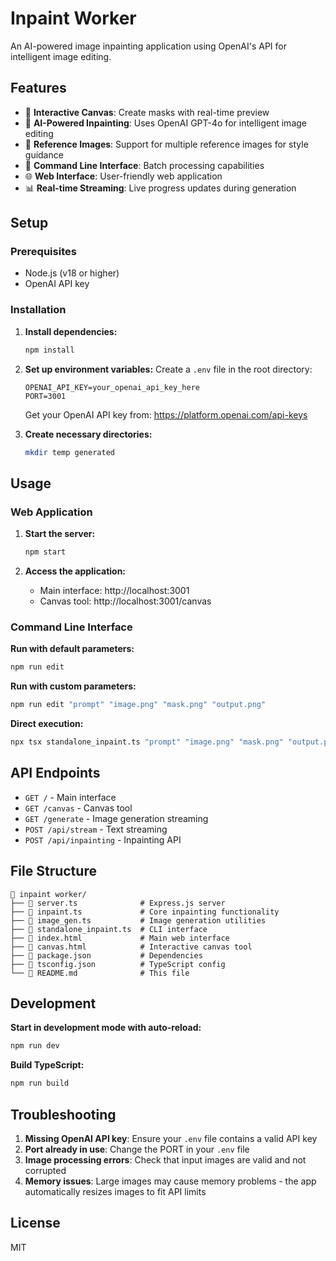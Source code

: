 # Inpaint Worker

An AI-powered image inpainting application using OpenAI's API for intelligent image editing.

## Features

- 🎨 **Interactive Canvas**: Create masks with real-time preview
- 🤖 **AI-Powered Inpainting**: Uses OpenAI GPT-4o for intelligent image editing
- 📸 **Reference Images**: Support for multiple reference images for style guidance
- 🔧 **Command Line Interface**: Batch processing capabilities
- 🌐 **Web Interface**: User-friendly web application
- 📊 **Real-time Streaming**: Live progress updates during generation

## Setup

### Prerequisites

- Node.js (v18 or higher)
- OpenAI API key

### Installation

1. **Install dependencies:**
   ```bash
   npm install
   ```

2. **Set up environment variables:**
   Create a `.env` file in the root directory:
   ```env
   OPENAI_API_KEY=your_openai_api_key_here
   PORT=3001
   ```
   
   Get your OpenAI API key from: https://platform.openai.com/api-keys

3. **Create necessary directories:**
   ```bash
   mkdir temp generated
   ```

## Usage

### Web Application

1. **Start the server:**
   ```bash
   npm start
   ```

2. **Access the application:**
   - Main interface: http://localhost:3001
   - Canvas tool: http://localhost:3001/canvas

### Command Line Interface

**Run with default parameters:**
```bash
npm run edit
```

**Run with custom parameters:**
```bash
npm run edit "prompt" "image.png" "mask.png" "output.png"
```

**Direct execution:**
```bash
npx tsx standalone_inpaint.ts "prompt" "image.png" "mask.png" "output.png"
```

## API Endpoints

- `GET /` - Main interface
- `GET /canvas` - Canvas tool
- `GET /generate` - Image generation streaming
- `POST /api/stream` - Text streaming
- `POST /api/inpainting` - Inpainting API

## File Structure

```
📁 inpaint worker/
├── 📄 server.ts              # Express.js server
├── 📄 inpaint.ts             # Core inpainting functionality
├── 📄 image_gen.ts           # Image generation utilities
├── 📄 standalone_inpaint.ts  # CLI interface
├── 📄 index.html             # Main web interface
├── 📄 canvas.html            # Interactive canvas tool
├── 📄 package.json           # Dependencies
├── 📄 tsconfig.json          # TypeScript config
└── 📄 README.md              # This file
```

## Development

**Start in development mode with auto-reload:**
```bash
npm run dev
```

**Build TypeScript:**
```bash
npm run build
```

## Troubleshooting

1. **Missing OpenAI API key**: Ensure your `.env` file contains a valid API key
2. **Port already in use**: Change the PORT in your `.env` file
3. **Image processing errors**: Check that input images are valid and not corrupted
4. **Memory issues**: Large images may cause memory problems - the app automatically resizes images to fit API limits

## License

MIT 